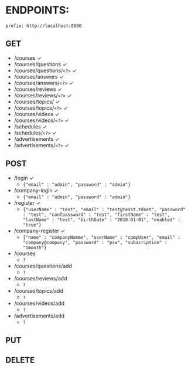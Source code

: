 # ENDPOINTS:
`prefix: http://localhost:8080`
## GET

* /courses			✓
* /courses/questions		✓
* /courses/questions/`<?>`	✓
* /courses/answers		✓
* /courses/answers/`<?>`	✓
* /courses/reviews		✓
* /courses/reviews/`<?>`	✓
* /courses/topics/		✓
* /courses/topics/`<?>`		✓
* /courses/videos		✓
* /courses/videos/`<?>`		✓
* /schedules			✓
* /schedules/`<?>`		✓
* /advertisements		✓
* /advertisements/`<?>`		✓


## POST

* /login			✓
   * `{"email" : "admin", "password" : "admin"}`
* /company-login		✓
   * `{"email" : "admin", "password" : "admin"}`
* /register			✓
   * `{"userName" : "test", "email" : "test@tesst.tdset", "password" : "test", "confpassword" : "test", "firstName" : "test", "lastName" : "test", "birthDate" : "2018-01-01", "enabled" : "true"}`
* /company-register		✓
   * `{"name" : "companyNamme", "userName" : "compUser", "email" : "company@company", "password" : "psw", "subscription" : "1month"}`
* /courses
   * `?`
* /courses/questions/add
   * `?`
* /courses/reviews/add
   * `?`
* /courses/topics/add
   * `?`
* /courses/videos/add
   * `?`
* /advertisements/add
   * `?`

## PUT

## DELETE
